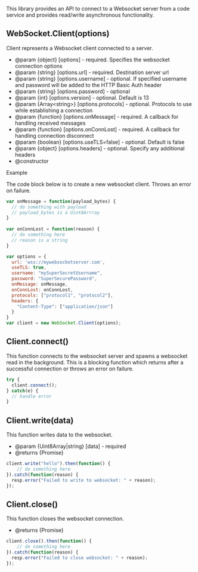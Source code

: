 This library provides an API to connect to a Websocket server from a code service and provides read/write asynchronous functionality. 

## WebSocket.Client(options)

Client represents a Websocket client connected to a server.

* @param {object} [options] - required. Specifies the websocket connection options
* @param {string} [options.url] - required. Destination server url
* @param {string} [options.username] - optional. If specified username and password will be added to the HTTP Basic Auth header
* @param {string} [options.password] - optional
* @param {int} [options.version] - optional. Default is 13
* @param {Array\<string\>} [options.protocols] - optional. Protocols to use while establishing a connection
* @param {function} [options.onMessage] - required. A callback for handling received messages
* @param {function} [options.onConnLost] - required. A callback for handling connection disconnect
* @param {boolean} [options.useTLS=false] - optional. Default is false
* @param {object} [options.headers] - optional. Specify any additional headers
* @constructor

Example

The code block below is to create a new websocket client. Throws an error on failure. 

~~~javascript
var onMessage = function(payload_bytes) {
  // do something with payload
  // payload_bytes is a Uint8Arrray
}
  
var onConnLost = function(reason) {
  // do something here
  // reason is a string
}

var options = {
  url: 'wss://mywebsocketserver.com',
  useTLS: true,
  username: "mySuperSecretUsername",
  password: "SuperSecurePassword",
  onMessage: onMessage,
  onConnLost: onConnLost,
  protocols: ["protocol1", "protocol2"],
  headers: {
    "Content-Type": ["application/json"]
  }
}
var client = new WebSocket.Client(options);
~~~

## Client.connect()

This function connects to the websocket server and spawns a websocket read in the background. This is a blocking function which returns after a successful connection or throws an error on failure.

~~~ javascript
try {
  client.connect();
} catch(e) {
  // handle error
}
~~~
  
## Client.write(data)
  
This function writes data to the websocket. 
  
* @param {Uint8Array|string} [data] - required
* @returns {Promise}

~~~ javascript
client.write("hello").then(function() {
    // do something here
}).catch(function(reason) {
  resp.error("Failed to write to websocket: " + reason);
});
~~~

## Client.close()
  
This function closes the websocket connection. 
 
* @returns {Promise}

~~~ javascript
client.close().then(function() {
    // do something here
}).catch(function(reason) {
  resp.error("Failed to close websocket: " + reason);
});
~~~


